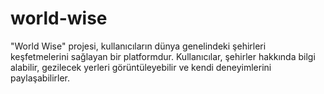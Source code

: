 # world-wise
"World Wise" projesi, kullanıcıların dünya genelindeki şehirleri keşfetmelerini sağlayan bir platformdur. Kullanıcılar, şehirler hakkında bilgi alabilir, gezilecek yerleri görüntüleyebilir ve kendi deneyimlerini paylaşabilirler.
